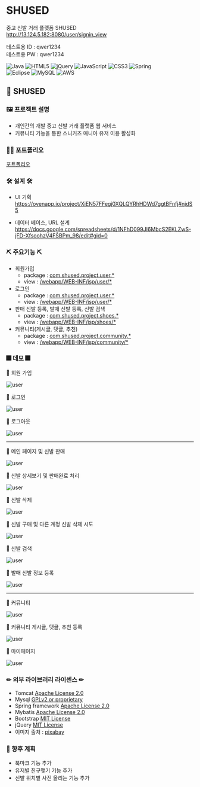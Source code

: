 # SHUSED
중고 신발 거래 플랫폼 SHUSED <br>
http://13.124.5.182:8080/user/signin_view

테스트용 ID : qwer1234 <br>
테스트용 PW : qwer1234

![Java](https://img.shields.io/badge/java-%23ED8B00.svg?style=for-the-badge&logo=java&logoColor=white)
![HTML5](https://img.shields.io/badge/html5-%23E34F26.svg?style=for-the-badge&logo=html5&logoColor=white)
![jQuery](https://img.shields.io/badge/jquery-%230769AD.svg?style=for-the-badge&logo=jquery&logoColor=white)
![JavaScript](https://img.shields.io/badge/javascript-%23323330.svg?style=for-the-badge&logo=javascript&logoColor=%23F7DF1E)
![CSS3](https://img.shields.io/badge/css3-%231572B6.svg?style=for-the-badge&logo=css3&logoColor=white)
![Spring](https://img.shields.io/badge/spring-%236DB33F.svg?style=for-the-badge&logo=spring&logoColor=white)  
![Eclipse](https://img.shields.io/badge/Eclipse-FE7A16.svg?style=for-the-badge&logo=Eclipse&logoColor=white)
![MySQL](https://img.shields.io/badge/mysql-%2300f.svg?style=for-the-badge&logo=mysql&logoColor=white)
![AWS](https://img.shields.io/badge/AWS-%23FF9900.svg?style=for-the-badge&logo=amazon-aws&logoColor=white)

## 📢 SHUSED

### 🖼 프로젝트 설명
 * 개인간의 개발 중고 신발 거래 플랫폼 웹 서비스
 * 커뮤니티 기능을 통한 스니커즈 매니아 유저 이용 활성화
 
 ### 👩‍🏫 포트폴리오 
 
 [포트폴리오](portfolio.pdf) 
 
 ### 🛠 설계 🛠
  * UI 기획  
    https://ovenapp.io/project/XiEN57FFegj0XQLQYRhHDWd7ggtBFnfj#njdS5 
    
  * 데이터 베이스, URL 설계  
    https://docs.google.com/spreadsheets/d/1NFhD099JI6MbcS2EKLZwS-jFD-XfsoohzV4FSBPm_98/edit#gid=0  
 
 ### ⛏ 주요기능 ⛏
 * 회원가입
   * package : [com.shused.project.user.*](https://github.com/hoppang98/SHUSED/tree/develop/src/main/java/com/shused/project/user)
   * view : [/webapp/WEB-INF/jsp/user/*](https://github.com/hoppang98/SHUSED/tree/develop/src/main/webapp/WEB-INF/jsp/user)
 * 로그인
   * package : [com.shused.project.user.*](https://github.com/hoppang98/SHUSED/tree/develop/src/main/java/com/shused/project/user)
   * view : [/webapp/WEB-INF/jsp/user/*](https://github.com/hoppang98/SHUSED/tree/develop/src/main/webapp/WEB-INF/jsp/user)
 * 판매 신발 등록, 발매 신발 등록, 신발 검색
   * package : [com.shused.project.shoes.*](https://github.com/hoppang98/SHUSED/tree/develop/src/main/java/com/shused/project/shoes)
   * view : [/webapp/WEB-INF/jsp/shoes/*](https://github.com/hoppang98/SHUSED/tree/develop/src/main/webapp/WEB-INF/jsp/shoes)
 * 커뮤니티(게시글, 댓글, 추천)
   * package : [com.shused.project.community.*](https://github.com/hoppang98/SHUSED/tree/develop/src/main/java/com/shused/project/community)
   * view : [/webapp/WEB-INF/jsp/community/*](https://github.com/hoppang98/SHUSED/tree/develop/src/main/webapp/WEB-INF/jsp/community)

### 🎆 데모 🎆

 💎 회원 가입
 
 ![user](demo/signUp.gif)
 
 💎 로그인
 
 ![user](demo/signIn.gif)
 
 💎 로그아웃
 
 ![user](demo/logout.gif)
 
 <hr>
 
 💎 메인 페이지 및 신발 판매
 
 ![user](demo/sellShoes.gif)
 
 💎 신발 상세보기 및 판매완료 처리
 
 ![user](demo/detailShoesSoldout.gif)
 
 💎 신발 삭제
 
 ![user](demo/deleteShoes.gif)
 
 💎 신발 구매 및 다른 계정 신발 삭제 시도
 
 ![user](demo/tryDeleteShoesAndBuyShoes.gif)

 💎 신발 검색
 
 ![user](demo/searchShoes.gif)
 
 💎 발매 신발 정보 등록
 
 ![user](demo/droppedShoes.gif)
 
 <hr>
 
 💎 커뮤니티
 
 ![user](demo/communityDtail.gif)
 
 💎 커뮤니티 게시글, 댓글, 추천 등록
 
 ![user](demo/insertComunity.gif)
 
 💎 마이페이지
 
 ![user](demo/myPage.gif)
 
### ✏ 외부 라이브러리 라이센스 ✏ 

* Tomcat [Apache License 2.0](https://www.apache.org/licenses/LICENSE-2.0) 
* Mysql [GPLv2 or proprietary](https://www.gnu.org/licenses/gpl-3.0.html)
* Spring framework [Apache License 2.0](https://www.apache.org/licenses/LICENSE-2.0)  
* Mybatis [Apache License 2.0](https://www.apache.org/licenses/LICENSE-2.0)
* Bootstrap [MIT License](https://opensource.org/licenses/MIT)
* jQuery [MIT License](https://opensource.org/licenses/MIT)
* 이미지 출처 : [pixabay](https://pixabay.com/ko/)

### 🎁 향후 계획
 * 북마크 기능 추가
 * 유저별 친구맺기 기능 추가
 * 신발 위치별 사진 올리는 기능 추가
